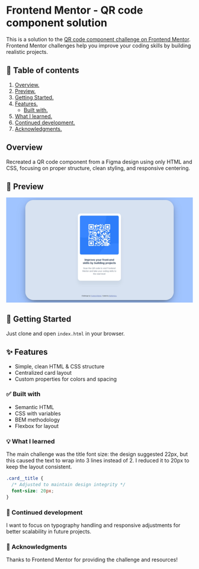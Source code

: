 # Frontend Mentor - QR code component solution

This is a solution to the [QR code component challenge on Frontend Mentor](https://www.frontendmentor.io/challenges/qr-code-component-iux_sIO_H). Frontend Mentor challenges help you improve your coding skills by building realistic projects.

## 📃 Table of contents

1. [Overview.](#overview)
2. [Preview.](#📸-preview)
3. [Getting Started.](#🚀-getting-started)
4. [Features.](#✨-features)
   - [Built with.](#✅-built-with)
5. [What I learned.](#💡-what-i-learned)
6. [Continued development.](#🔮-continued-development)
7. [Acknowledgments.](#🙌-acknowledgments)

## Overview

Recreated a QR code component from a Figma design using only HTML and CSS, focusing on proper structure, clean styling, and responsive centering.

## 📸 Preview

![qr-code-component](./screenshot.webp)

## 🚀 Getting Started

Just clone and open `index.html` in your browser.

## ✨ Features

- Simple, clean HTML & CSS structure
- Centralized card layout
- Custom properties for colors and spacing

### ✅ Built with

- Semantic HTML
- CSS with variables
- BEM methodology
- Flexbox for layout

### 💡 What I learned

The main challenge was the title font size: the design suggested 22px, but this caused the text to wrap into 3 lines instead of 2. I reduced it to 20px to keep the layout consistent.

```css
.card__title {
  /* Adjusted to maintain design integrity */
  font-size: 20px;
}
```

### 🔮 Continued development

I want to focus on typography handling and responsive adjustments for better scalability in future projects.

### 🙌 Acknowledgments

Thanks to Frontend Mentor for providing the challenge and resources!
